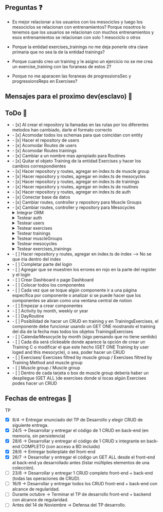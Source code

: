 ## Preguntas ❓

- Es mejor relacionar a los usuarios con los mesociclos y luego los mesociclos se relacionan con entrenamientos? Porque nosotros lo tenemos que los usuarios se relacionan con muchos entrenamientos y esos entrenamientos se relacionan con solo 1 mesociclo o otros

- Porque la entidad exercises_trainings no me deja ponerle otra clave primaria que no sea la de la entidad trainings?

- Porque cuando creo un training y le asigno un ejercicio no se me crea un exercise_training con las foraneas de estos 2?

- Porque no me aparacen las foraneas de progressionsSec y progressionsReps en Exercises?

## Mensajes para el proximo dev(esclavo) 📨

## ToDo 📃

<ul> 
<li>- [x] Al crear el repository la llamadas en las rutas por los diferentes metodos han cambiado, darle el formato correcto</li>
<li>- [x] Acomodar todos los schemas para que coincidan con entity</li>
<li>- [x] Hacer el repository de users</li>
<li>- [x] Acomodar Routes de users</li>
<li>- [x] Acomodar Routes trainings</li>
<li>- [x] Cambiar a un nombre mas apropiado para Routines</li>
<li>- [x] Quitar el objeto Training de la entidad Exercises y hacer los cambios correspondientes</li>
<li>- [x] Hacer repository y routes, agregar en index.ts de muscle group</li>
<li>- [x] Hacer repository y routes, agregar en index.ts de mesocycles</li>
<li>- [x] Hacer repository y routes, agregar en index.ts de trainings</li>
<li>- [x] Hacer repository y routes, agregar en index.ts de routines</li>
<li>- [x] Hacer repository y routes, agregar en index.ts de auth</li>
<li>- [x] Conectar base da datos</li>
<li>- [x] Cambiar routes, controller y repository para Muscle Groups</li>
<li>- [x] Cambiar routes, controller y repository para Mesocycles</li>
<details>
    <summary>Integrar ORM</summary>
    <ul>
        <li>- [x] Integrar Auth y Users </li>
        <li>- [x] Integrar trainings </li>
        <li>- [x] Integrar mesocycle </li>
        <li>- [x] Integrar trainingsMethods </li>
        <li>- [x] Integrar exercises </li>
        <li>- [x] Integrar MuscleGroups </li>
        <li>- [ ] Integrar exercises_trainings </li>
    </ul>
</details>
<details>
    <summary>Testear auth</summary>
        <ul>
            <li>- [x] Create/Register </li>
            <li>- [x] Login </li>
            <li>- [x] Logout </li>
            <li>- [x] Protected route </li> 
        </ul>
</details>
<details>
    <summary>Testear users</summary>
        <ul>
            <li>- [x] Get alls</li>
            <li>- [x] Get one </li>
            <li>- [x] Update </li>
            <li>- [x] Delete </li>
        </ul>
</details>
<details>
    <summary>Testear exercises</summary>
        <ul>
            <li>- [x] Get alls</li>
            <li>- [x] Get one </li>
            <li>- [x] Create </li>
            <li>- [x] Update </li>
            <li>- [x] Delete </li>
        </ul> 
    <summary>Testear calisthenics progression</summary>
        <ul>
            <li>- [x] Get alls</li>
            <li>- [x] Get one </li>
            <li>- [x] Create </li>
            <li>- [x] Update </li>
            <li>- [x] Delete </li>
        </ul> 
    
</details>
<details>
    <summary>Testear trainings</summary>
        <ul>
            <li>- [x] Get alls</li>
            <li>- [x] Get one </li>
            <li>- [x] Create </li>
            <li>- [x] Update </li>
            <li>- [x] Delete </li>
        </ul>
</details>
<details>
    <summary>Testear muscleGroups</summary>
        <ul>
            <li>- [x] Get alls</li>
            <li>- [x] Get one </li>
            <li>- [x] Create </li>
            <li>- [x] Update </li>
            <li>- [x] Delete </li>
        </ul>
</details>
<details>
    <summary>Testear mesocycles</summary>
        <ul>
            <li>- [x] Get alls</li>
            <li>- [x] Get one </li>
            <li>- [x] Create </li>
            <li>- [x] Update </li>
            <li>- [x] Delete </li>
        </ul>
</details>
<details>
    <summary>Testear exercises_trainings</summary>
        <ul>
            <li>- [ ] Get alls</li>
            <li>- [x] Get one </li>
            <li>- [x] Create </li>
            <li>- [ ] Update </li>
            <li>- [ ] Delete </li>
        </ul>
</details>
<li>- [ ] Hacer repository y routes, agregar en index.ts de index --> No se que íria dentro del index</li>
<summary>
<li>- [ ]  Completar parte del login </li>
<li>- [ ]  Agregar que se muestren los errores en rojo en la parte del register y el login </li>
<li>- [ ]  Crear Dashboard o page Dashboard </li>
    <li>- [ ]  Colocar todos los componentes </li>
    <li>- [ ]  Cada vez que se toque algún componente ir a una página especifica por componente o analizar si se puede hacer que los componentes se abran como una ventana central de notion </li>
<li>- [ ]  Empezar a crear componentes </li>
    <li>- [ ]  Activity by month, weekly or year </li>
    <li>- [ ]  DayRoutine </li>
        <li>- [ ]  Posibilidad de hacer un CRUD en training y en TrainingsExercises, el componente debe funcionar usando un GET ONE mostrando el training del día de la fecha mas todos los objetos TrainingsExercises </li>
    <li>- [ ]  CalendarMesocycle by month (sigo pensando que no tiene sentido) </li>
        <li>- [ ]  Cada día será clickeable donde aparece la opción de crear un Training C o modificar el que este hecho (GET ONE Training by user loged and this mesocycle), o sea, poder hacer un CRUD
    <li>- [ ]  Exercises/ Exercises filtred by muscle group / Exercises filtred by Training Method and muscle group </li>
    <li>- [ ]  Muscle group / Muscle group </li>
        <li>- [ ]  Dentro de cada tarjeta o box de muscle group debería haber un despliegue (GET ALL )de exercises donde si tocas algún Exercises podes hacer un CRUD </li>
</summary>
</ul>

## Fechas de entregas 📅

TP

- [x] 8/4 -> Entregar enunciado del TP de Desarrollo y elegir CRUD de siguiente entrega.
- [x] 24/5 -> Desarrollar y entregar el código de 1 CRUD en back-end (en memoria, sin persistencia)
- [x] 28/6 -> Desarrollar y entregar el código de 1 CRUD x integrante en back-end COMPLETO (con acceso a BD incluido)
- [x] 28/6 -> Entregar boilerplate del front-end
- [x] 26/7 -> Desarrollar y entregar el código un GET ALL desde el front-end al back-end ya desarrollado antes (listar múltiples elementos de una colección).
- [ ] 23/8 -> Desarrollar y entregar 1 CRUD completo front-end + back-end (todas las operaciones de CRUD).
- [ ] 16/9 -> Desarrollar y entregar todos los CRUD front-end + back-end con alcance de regularidad.
- [ ] Durante octubre -> Terminar el TP de desarrollo front-end + backend con alcance de regularidad.
- [ ] Antes del 14 de Noviembre -> Defensa del TP desarrollo.
